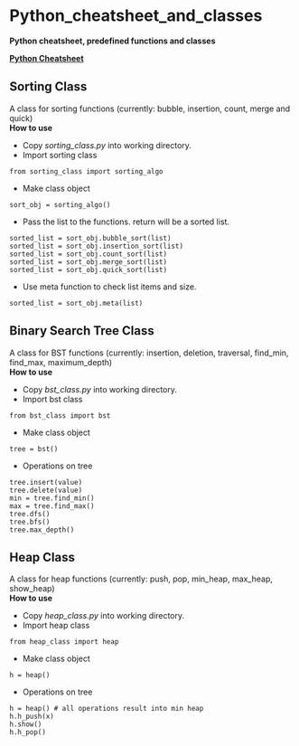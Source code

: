 # **Python_cheatsheet_and_classes**
**Python cheatsheet, predefined functions and classes**

[**Python Cheatsheet**](https://perso.limsi.fr/pointal/_media/python:cours:mementopython3-english.pdf)

## Sorting Class
A class for sorting functions (currently: bubble, insertion, count, merge and quick)  
**How to use**
* Copy *sorting_class.py* into working directory.
* Import sorting class
```
from sorting_class import sorting_algo 
```
* Make class object
```
sort_obj = sorting_algo()
```
* Pass the list to the functions. return will be a sorted list.
```
sorted_list = sort_obj.bubble_sort(list)
sorted_list = sort_obj.insertion_sort(list)
sorted_list = sort_obj.count_sort(list)
sorted_list = sort_obj.merge_sort(list)
sorted_list = sort_obj.quick_sort(list)
```
* Use meta function to check list items and size.
```
sorted_list = sort_obj.meta(list)
```
## **Binary Search Tree Class**  
A class for BST functions (currently: insertion, deletion, traversal, find_min, find_max, maximum_depth)  
**How to use**
* Copy *bst_class.py* into working directory.
* Import bst class
```
from bst_class import bst 
```
* Make class object
```
tree = bst()
```
* Operations on tree
```
tree.insert(value)
tree.delete(value)
min = tree.find_min()
max = tree.find_max()
tree.dfs()
tree.bfs()
tree.max_depth()
```
## **Heap Class**  
A class for heap functions (currently: push, pop, min_heap, max_heap, show_heap)  
**How to use**
* Copy *heap_class.py* into working directory.
* Import heap class
```
from heap_class import heap 
```
* Make class object
```
h = heap()
```
* Operations on tree
```
h = heap() # all operations result into min heap
h.h_push(x)
h.show()
h.h_pop()
```